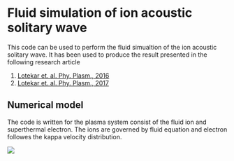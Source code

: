 # Fluid simulation of ion acoustic solitary wave

This code can be used to perform the fluid simualtion of the ion acoustic
solitary wave. It has been used to produce the result presented in the 
following research article 

1. [Lotekar et. al. Phy. Plasm., 2016](https://doi.org/10.1063/1.4964478)
2. [Lotekar et. al. Phy. Plasm., 2017](https://doi.org/10.1063/1.4991467)

## Numerical model 

The code is written for the plasma system consist of the fluid ion and 
superthermal electron. The ions are governed by fluid equation and 
electron followes the kappa velocity distribution. 

<img src="https://render.githubusercontent.com/render/math?math=e^{i \pi} = -1">
